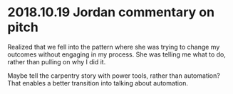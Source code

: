 # 2018.10.19 Jordan commentary on pitch

Realized that we fell into the pattern where she was trying to change my outcomes without engaging in my process. She was telling me what to do, rather than pulling on why I did it.

Maybe tell the carpentry story with power tools, rather than automation? That enables a better transition into talking about automation.
